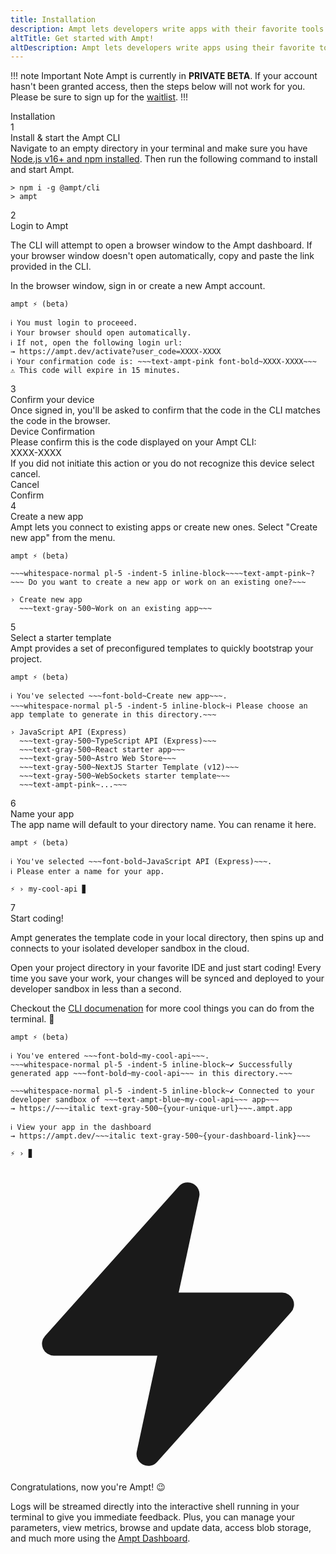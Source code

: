 ```yaml
---
title: Installation
description: Ampt lets developers write apps with their favorite tools and JavaScript frameworks, then automatically provisions, manages, and optimizes cloud resources for them.
altTitle: Get started with Ampt!
altDescription: Ampt lets developers write apps using their favorite tools, JavaScript frameworks, and npm packages, then automatically provisions, manages, and optimizes cloud resource by inferring requirements from the code.
---
```


!!! note Important Note
Ampt is currently in **PRIVATE BETA**. If your account hasn't been granted access, then the steps below will not work for you. Please be sure to sign up for the [waitlist](https://ampt.dev).
!!!

<div class="font-medium text-xl pb-6 pt-4">Installation</div>

<div>
<!-- Step 1 -->
<div class="flex flex-wrap xl:flex-nowrap items-start gap-x-3 mb-1 line-bg">
	<div class="flex-none"><span class="block bg-ampt-purple text-white text-sm rounded-full w-6 h-6 font-medium flex items-center justify-center">1</span></div>
	<div class="pr-6 flex-1">
		<div class="text-base font-medium">Install & start the Ampt CLI</div>
		<div class="text-base pt-1 pb-6 xl:pb-16">Navigate to an empty directory in your terminal and make sure you have <a href="https://docs.npmjs.com/downloading-and-installing-node-js-and-npm" target="_blank">Node.js v16+ and npm installed</a>. Then run the following command to install and start Ampt.</div>
	</div>
	<div class="w-full xl:w-[55%] pb-16">

```terminal title=Terminal, class="no-margin"
> npm i -g @ampt/cli
> ampt
```

</div></div>

<!-- Step 2 -->
<div class="flex flex-wrap xl:flex-nowrap items-start gap-x-3 mb-1 line-bg">
	<div class="flex-none"><span class="block bg-ampt-purple text-white text-sm rounded-full w-6 h-6 font-medium flex items-center justify-center">2</span></div>
	<div class="pr-6 flex-1">
		<div class="text-base font-medium">Login to Ampt</div>
		<div class="text-base pt-1 pb-6 xl:pb-16"><p>The CLI will attempt to open a browser window to the Ampt dashboard. If your browser window doesn't open automatically, copy and paste the link provided in the CLI.</p><p>In the browser window, sign in or create a new Ampt account.</p></div>
	</div>
	<div class="w-full xl:w-[55%] pb-16">

```terminal title=Terminal, class="no-margin", copy=false
ampt ⚡ (beta)

ℹ You must login to proceeed.
ℹ Your browser should open automatically.
ℹ If not, open the following login url:
→ https://ampt.dev/activate?user_code=XXXX-XXXX
ℹ Your confirmation code is: ~~~text-ampt-pink font-bold~XXXX-XXXX~~~
⚠ This code will expire in 15 minutes.
```

</div></div>

<!-- Step 3 -->
<div class="flex flex-wrap xl:flex-nowrap items-start gap-x-3 mb-1 line-bg">
	<div class="flex-none"><span class="block bg-ampt-purple text-white text-sm rounded-full w-6 h-6 font-medium flex items-center justify-center">3</span></div>
	<div class="pr-6 flex-1">
		<div class="text-base font-medium">Confirm your device</div>
		<div class="text-base pt-1  pb-6 xl:pb-16">Once signed in, you'll be asked to confirm that the code in the CLI matches the code in the browser.</div>
	</div>
	<div class="w-full xl:w-[55%] pb-16">
		<div class="w-full border border-gray-300 drop-shadow bg-gray-50 dark:bg-gray-700 dark:border-gray-500 rounded-md text-center py-5 px-10 text-black dark:text-gray-100">
			<div class="text-2xl">Device Confirmation</div>
			<div class="text-base py-3">Please confirm this is the code displayed on your Ampt CLI:</div>
			<div class="bg-gray-100 border border-gray-300 rounded px-8 py-2 mx-auto dark:text-black">XXXX-XXXX</div>
			<div class="text-base py-3">If you did not initiate this action or you do not recognize this device select cancel.</div>
			<div class="flex px-10 gap-x-5">
				<div class="flex-1 rounded border border-gray-300 py-2">Cancel</div>
				<div class="flex-1 bg-ampt-blue text-white rounded py-2">Confirm</div>
			</div>
		</div>
	</div>
</div>

<!-- Step 4 -->
<div class="flex flex-wrap xl:flex-nowrap items-start gap-x-3 mb-1 line-bg">
	<div class="flex-none"><span class="block bg-ampt-purple text-white text-sm rounded-full w-6 h-6 font-medium flex items-center justify-center">4</span></div>
	<div class="pr-6 flex-1">
		<div class="text-base font-medium">Create a new app</div>
		<div class="text-base pt-1 pb-6 xl:pb-16">Ampt lets you connect to existing apps or create new ones. Select "Create new app" from the menu.</div>
	</div>
	<div class="w-full xl:w-[55%] pb-16">
	
```terminal title=Terminal, class="no-margin", copy=false
ampt ⚡ (beta)

~~~whitespace-normal pl-5 -indent-5 inline-block~~~~text-ampt-pink~?~~~ Do you want to create a new app or work on an existing one?~~~

› Create new app
  ~~~text-gray-500~Work on an existing app~~~
```

</div></div>

<!-- Step 5 -->
<div class="flex flex-wrap xl:flex-nowrap items-start gap-x-3 mb-1 line-bg">
	<div class="flex-none"><span class="block bg-ampt-purple text-white text-sm rounded-full w-6 h-6 font-medium flex items-center justify-center">5</span></div>
	<div class="pr-6 flex-1">
		<div class="text-base font-medium">Select a starter template</div>
		<div class="text-base pt-1 pb-6 xl:pb-16">Ampt provides a set of preconfigured templates to quickly bootstrap your project.</div>
	</div>
	<div class="w-full xl:w-[55%] pb-16">

```terminal title=Terminal, class="no-margin", copy=false
ampt ⚡ (beta)

ℹ You've selected ~~~font-bold~Create new app~~~.
~~~whitespace-normal pl-5 -indent-5 inline-block~ℹ Please choose an app template to generate in this directory.~~~

› JavaScript API (Express)
  ~~~text-gray-500~TypeScript API (Express)~~~
  ~~~text-gray-500~React starter app~~~
  ~~~text-gray-500~Astro Web Store~~~
  ~~~text-gray-500~NextJS Starter Template (v12)~~~
  ~~~text-gray-500~WebSockets starter template~~~
  ~~~text-ampt-pink~...~~~
```

</div></div>

<!-- Step 6 -->
<div class="flex flex-wrap xl:flex-nowrap items-start gap-x-3 mb-1 line-bg">
	<div class="flex-none"><span class="block bg-ampt-purple text-white text-sm rounded-full w-6 h-6 font-medium flex items-center justify-center">6</span></div>
	<div class="pr-6 flex-1">
		<div class="text-base font-medium">Name your app</div>
		<div class="text-base pt-1 pb-6 xl:pb-16">The app name will default to your directory name. You can rename it here.</div>
	</div>
	<div class="w-full xl:w-[55%] pb-16">

```terminal title=Terminal, class="no-margin", copy=false
ampt ⚡ (beta)

ℹ You've selected ~~~font-bold~JavaScript API (Express)~~~.
ℹ Please enter a name for your app.

⚡ › my-cool-api ▊
```

</div></div>

<!-- Step 7 -->
<div class="flex flex-wrap xl:flex-nowrap items-start gap-x-3 mb-1 line-bg">
	<div class="flex-none"><span class="block bg-ampt-purple text-white text-sm rounded-full w-6 h-6 font-medium flex items-center justify-center">7</span></div>
	<div class="pr-6 flex-1">
		<div class="text-base font-medium">Start coding!</div>
		<div class="text-base pt-1 pb- pb-6 xl:pb-16"><p>Ampt generates the template code in your local directory, then spins up and connects to your isolated <span class="font-medium text-ampt-purple">developer sandbox</span> in the cloud.</p>
		<p>Open your project directory in your favorite IDE and just start coding! Every time you save your work, your changes will be synced and deployed to your developer sandbox in <span class="font-medium text-ampt-purple">less than a second</span>.</p>
		<p>Checkout the <a href="/docs/cli-interactive-shell/">CLI documenation</a> for more cool things you can do from the terminal. 🚀</p></div>
	</div>
	<div class="w-full xl:w-[55%] pb-16">

```terminal title=Terminal, class="no-margin", copy=false
ampt ⚡ (beta)

ℹ You've entered ~~~font-bold~my-cool-api~~~.
~~~whitespace-normal pl-5 -indent-5 inline-block~✔ Successfully generated app ~~~font-bold~my-cool-api~~~ in this directory.~~~

~~~whitespace-normal pl-5 -indent-5 inline-block~✔ Connected to your developer sandbox of ~~~text-ampt-blue~my-cool-api~~~ app~~~
→ https://~~~italic text-gray-500~{your-unique-url}~~~.ampt.app

ℹ View your app in the dashboard
→ https://ampt.dev/~~~italic text-gray-500~{your-dashboard-link}~~~

⚡ › ▊
```

</div></div>

<!-- Final -->
<div class="flex flex-wrap xl:flex-nowrap items-start gap-x-3 mb-1">
	<div class="flex-none"><span class="block bg-ampt-purple text-white text-sm rounded-full w-6 h-6 font-medium flex items-center justify-center"><svg xmlns="http://www.w3.org/2000/svg" viewBox="0 0 20 20" fill="currentColor" class="w-4 h-4"><path d="M11.983 1.907a.75.75 0 00-1.292-.657l-8.5 9.5A.75.75 0 002.75 12h6.572l-1.305 6.093a.75.75 0 001.292.657l8.5-9.5A.75.75 0 0017.25 8h-6.572l1.305-6.093z" /></svg></span></div>
	<div class="pr-6 flex-1">
		<div class="text-base font-medium">Congratulations, now you're Ampt! 😉</div>
		<div class="text-lg pt-1 pb-2"><p>Logs will be streamed directly into the interactive shell running in your terminal to give you immediate feedback. Plus, you can manage your parameters, view metrics, browse and update data, access blob storage, and much more using the <a href="https://ampt.dev" target="_blank">Ampt Dashboard</a>.</p></div>
	</div>
	</div>
</div>
